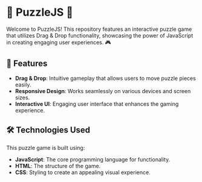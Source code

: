 # 🧩 PuzzleJS 🧩

Welcome to PuzzleJS! This repository features an interactive puzzle game that utilizes Drag & Drop functionality, showcasing the power of JavaScript in creating engaging user experiences. 🎮

## 🌟 Features
- **Drag & Drop**: Intuitive gameplay that allows users to move puzzle pieces easily.
- **Responsive Design**: Works seamlessly on various devices and screen sizes.
- **Interactive UI**: Engaging user interface that enhances the gaming experience.

## 🛠️ Technologies Used
This puzzle game is built using:
- **JavaScript**: The core programming language for functionality.
- **HTML**: The structure of the game.
- **CSS**: Styling to create an appealing visual experience.
